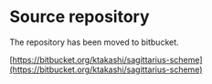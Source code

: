 # Source repository #

The repository has been moved to bitbucket.

[https://bitbucket.org/ktakashi/sagittarius-scheme](https://bitbucket.org/ktakashi/sagittarius-scheme)